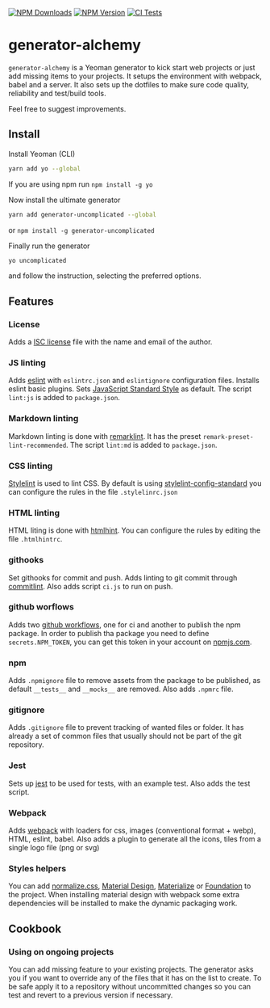 [![NPM Downloads](https://img.shields.io/npm/dt/generator-alchemy?logo=npm&style=flat-square)](https://www.npmjs.com/package/generator-alchemy)
[![NPM Version](https://img.shields.io/npm/v/generator-alchemy?logo=npm&style=flat-square)](https://www.npmjs.com/package/generator-alchemy)
[![CI Tests](https://img.shields.io/github/workflow/status/marcol/generator-alchemy/CI?logo=github&style=flat-square)](https://github.com/marcol/generator-alchemy)

# generator-alchemy
`generator-alchemy` is a Yeoman generator to kick start web projects or just add missing items to your projects. It setups the environment with webpack, babel and a server. It also sets up the dotfiles to make sure code quality, reliability and test/build tools.

Feel free to suggest improvements.

## Install
Install Yeoman (CLI)
```bash
yarn add yo --global
````
If you are using npm run `npm install -g yo`

Now install the ultimate generator
```bash
yarn add generator-uncomplicated --global
```
or `npm install -g generator-uncomplicated`

Finally run the generator
```bash
yo uncomplicated
```
and follow the instruction, selecting the preferred options.

## Features

### License
Adds a [ISC license](https://en.wikipedia.org/wiki/ISC_license) file with the name and email of the author.

### JS linting
Adds [eslint](https://eslint.org/) with `eslintrc.json` and `eslintignore` configuration files. Installs eslint basic plugins. Sets [JavaScript Standard Style](https://standardjs.com/) as default. The script `lint:js` is added to `package.json`.

### Markdown linting
Markdown linting is done with [remarklint](https://github.com/remarkjs/remark-lint). It has the preset `remark-preset-lint-recommended`. The script `lint:md` is added to `package.json`.

### CSS linting
[Stylelint](https://stylelint.io/) is used to lint CSS. By default is using [stylelint-config-standard](https://github.com/stylelint/stylelint-config-standard) you can configure the rules in the file `.stylelinrc.json`

### HTML linting
HTML liting is done with [htmlhint](https://htmlhint.com/docs/user-guide/getting-started). You can configure the rules by editing the file `.htmlhintrc`.

### githooks
Set githooks for commit and push. Adds linting to git commit through [commitlint](https://commitlint.js.org/#/). Also adds script `ci.js` to run on push.

### github worflows
Adds two [github workflows](https://docs.github.com/en/actions/configuring-and-managing-workflows/configuring-a-workflow), one for ci and another to publish the npm package. In order to publish tha package you need to define `secrets.NPM_TOKEN`, you can get this token in your account on [npmjs.com](https://www.npmjs.com/).

### npm
Adds `.npmignore` file to remove assets from the package to be published, as default `__tests__` and `__mocks__` are removed. Also adds `.npmrc` file.

### gitignore
Adds `.gitignore` file to prevent tracking of wanted files or folder. It has already a set of common files that usually should not be part of the git repository.

### Jest
Sets up [jest](https://jestjs.io/) to be used for tests, with an example test. Also adds the test script.

### Webpack
Adds [webpack](https://webpack.js.org/) with loaders for css, images (conventional format + webp), HTML, eslint, babel. Also adds a plugin to generate all the icons, tiles from a single logo file (png or svg)

### Styles helpers
You can add [normalize.css](https://github.com/necolas/normalize.css/blob/master/normalize.css), [Material Design](https://material.io/develop/web/docs/getting-started), [Materialize](https://materializecss.com/getting-started.html) or [Foundation](https://get.foundation/) to the project. When installing material design with webpack some extra dependencies will be installed to make the dynamic packaging work.

## Cookbook
### Using on ongoing projects
You can add missing feature to your existing projects. The generator asks you if you want to override any of the files that it has on the list to create. To be safe apply it to a repository without uncommitted changes so you can test and revert to a previous version if necessary.
